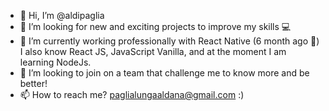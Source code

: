 - 👋 Hi, I’m @aldipaglia
- 👀 I’m looking for new and exciting projects to improve my skills 💻
- 🌱 I’m currently working professionally with React Native (6 month ago 👶) I also know React JS, JavaScript Vanilla, and at the moment I am learning NodeJs.
- 💞️ I’m looking to join on a team that challenge me to know more and be better!
- 📫 How to reach me? paglialungaaldana@gmail.com :)
<!---
aldipaglia/aldipaglia is a ✨ special ✨ repository because its `README.md` (this file) appears on your GitHub profile.
You can click the Preview link to take a look at your changes.
--->
